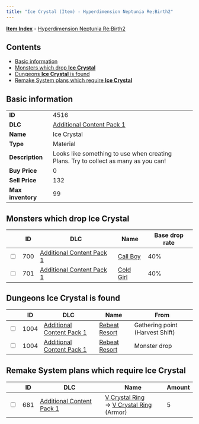 ```yaml
---
title: "Ice Crystal (Item) - Hyperdimension Neptunia Re;Birth2"
---
```


[**Item Index**](/neptunia/rb2/item/index.html) - [Hyperdimension Neptunia Re;Birth2](/neptunia/rb2)

## Contents

- [Basic information](#basic-information)
- [Monsters which drop **Ice Crystal**](#monsters-which-drop-ice-crystal)
- [Dungeons **Ice Crystal** is found](#dungeons-ice-crystal-is-found)
- [Remake System plans which require **Ice Crystal**](#remake-system-plans-which-require-ice-crystal)

## Basic information

|   |   |
| -- | -- |
| **ID** | 4516 |
| **DLC** | [Additional Content Pack 1](/neptunia/rb2/dlc/3-pack1.html) |
| **Name** | Ice Crystal |
| **Type** | Material |
| **Description** | Looks like something to use when creating Plans. Try to collect as many as you can! |
| **Buy Price** | 0 |
| **Sell Price** | 132 |
| **Max inventory** | 99 |

## Monsters which drop **Ice Crystal**

|    | ID | DLC | Name | Base drop rate |
| -- | -- | --- | ---- | -------------- |
| <input type="checkbox" id="rb2-monster-3-700" class="trackbox" /> | 700 | [Additional Content Pack 1](/neptunia/rb2/dlc/3-pack1.html) | [Call Boy](/neptunia/rb2/monster/3-700-call-boy.html) | 40% |
| <input type="checkbox" id="rb2-monster-3-701" class="trackbox" /> | 701 | [Additional Content Pack 1](/neptunia/rb2/dlc/3-pack1.html) | [Cold Girl](/neptunia/rb2/monster/3-701-cold-girl.html) | 40% |

## Dungeons **Ice Crystal** is found

|    | ID | DLC | Name | From |
| -- | -- | --- | ---- | ---- |
| <input type="checkbox" id="rb2-dungeon-3-1004" class="trackbox" /> | 1004 | [Additional Content Pack 1](/neptunia/rb2/dlc/3-pack1.html) | [Rebeat Resort](/neptunia/rb2/dungeon/3-1004-rebeat-resort.html) | Gathering point (Harvest Shift) |
| <input type="checkbox" id="rb2-dungeon-3-1004" class="trackbox" /> | 1004 | [Additional Content Pack 1](/neptunia/rb2/dlc/3-pack1.html) | [Rebeat Resort](/neptunia/rb2/dungeon/3-1004-rebeat-resort.html) | Monster drop |

## Remake System plans which require **Ice Crystal**

|    | ID | DLC | Name | Amount |
| -- | -- | --- | ---- | ------ |
| <input type="checkbox" id="rb2-remake-3-681" class="trackbox" /> | 681 | [Additional Content Pack 1](/neptunia/rb2/dlc/3-pack1.html) | [V Crystal Ring](/neptunia/rb2/remake/3-681-v-crystal-ring.html)<br />→ [V Crystal Ring](/neptunia/rb2/item/3-1658-v-crystal-ring.html) (Armor) | 5 |
